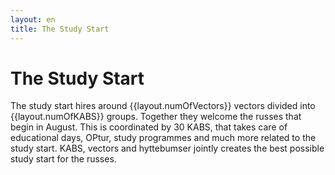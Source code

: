```yaml
---
layout: en
title: The Study Start
---
```

<h1>The Study Start</h1>

<div id="poster-image" style="background-image: url('/static/img/studiestarten.PNG');">
</div>

<p>The study start hires around {{layout.numOfVectors}} vectors divided into {{layout.numOfKABS}} groups. Together they welcome the russes that begin in August. This is coordinated by 30 KABS, that takes care of educational days, OPtur, study programmes and much more related to the study start. KABS, vectors and hyttebumser jointly creates the best possible study start for the russes.
</p>


